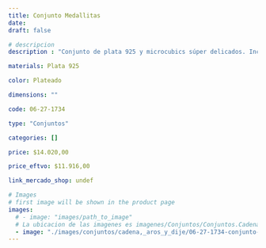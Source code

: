 ```yaml
---
title: Conjunto Medallitas
date: 
draft: false

# descripcion
description : "Conjunto de plata 925 y microcubics súper delicados. Incluye cadena, dije y aros. Largo de la cadena a elección en 40, 45 o 50cm"

materials: Plata 925

color: Plateado

dimensions: ""

code: 06-27-1734

type: "Conjuntos"

categories: []

price: $14.020,00

price_eftvo: $11.916,00

link_mercado_shop: undef

# Images
# first image will be shown in the product page
images:
  # - image: "images/path_to_image"
  # La ubicacion de las imagenes es imagenes/Conjuntos/Conjuntos.Cadena, aros y dije/06-27-1734-conjunto-medallitas
  - image: "./images/conjuntos/cadena,_aros_y_dije/06-27-1734-conjunto-medallitas.jpg"
---
```

